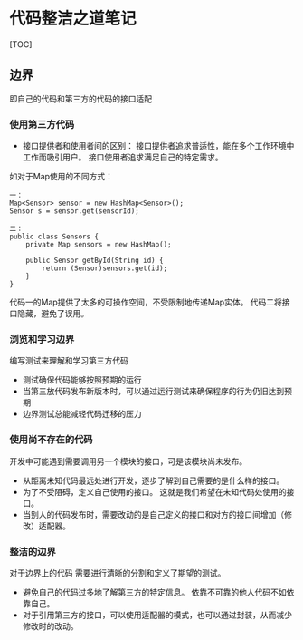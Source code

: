 # 代码整洁之道笔记

[TOC]

## 边界

即自己的代码和第三方的代码的接口适配

### 使用第三方代码

- 接口提供者和使用者间的区别：
    接口提供者追求普适性，能在多个工作环境中工作而吸引用户。
    接口使用者追求满足自己的特定需求。


如对于Map使用的不同方式：
```
一：
Map<Sensor> sensor = new HashMap<Sensor>();
Sensor s = sensor.get(sensorId);

二：
public class Sensors {
    private Map sensors = new HashMap();

    public Sensor getById(String id) {
        return (Sensor)sensors.get(id);
    }
}
```

代码一的Map提供了太多的可操作空间，不受限制地传递Map实体。
代码二将接口隐藏，避免了误用。

### 浏览和学习边界

编写测试来理解和学习第三方代码

- 测试确保代码能够按照预期的运行
- 当第三放代码发布新版本时，可以通过运行测试来确保程序的行为仍旧达到预期
- 边界测试总能减轻代码迁移的压力

### 使用尚不存在的代码

开发中可能遇到需要调用另一个模块的接口，可是该模块尚未发布。

- 从距离未知代码最远处进行开发，逐步了解到自己需要的是什么样的接口。
- 为了不受阻碍，定义自己使用的接口。 这就是我们希望在未知代码处使用的接口。
- 当别人的代码发布时，需要改动的是自己定义的接口和对方的接口间增加（修改）适配器。

### 整洁的边界

对于边界上的代码 需要进行清晰的分割和定义了期望的测试。

- 避免自己的代码过多地了解第三方的特定信息。  依靠不可靠的他人代码不如依靠自己。
- 对于引用第三方的接口，可以使用适配器的模式，也可以通过封装，从而减少修改时的改动。
